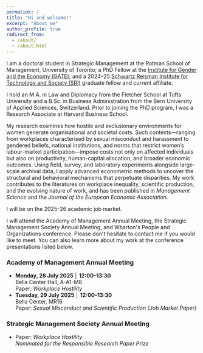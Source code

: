 ```yaml
---
permalink: /
title: "Hi and welcome!"
excerpt: "About me"
author_profile: true
redirect_from: 
  - /about/
  - /about.html
---
```

<p>
  I am a doctoral student in Strategic Management at the Rotman School of Management, University of Toronto; a PhD Fellow at the
  <a href="https://www.gendereconomy.org/">Institute for Gender and the Economy (GATE)</a>; and a 2024–25
  <a href="https://srinstitute.utoronto.ca/">Schwartz Reisman Institute for Technology and Society (SRI)</a> graduate fellow and current affiliate.
</p>

<p>
  I hold an M.A. in Law and Diplomacy from the Fletcher School at Tufts University and a B.Sc. in Business Administration from the
  Bern University of Applied Sciences, Switzerland. Prior to joining the PhD program, I was a Research Associate at Harvard Business School.
</p>

<p>
  My research examines how hostile and exclusionary environments for women generate organisational and societal costs. Such contexts—ranging from
  workplaces characterised by sexual misconduct and harassment to gendered beliefs, national institutions, and norms that restrict women’s
  labour-market participation—impose costs not only on affected individuals but also on productivity, human-capital allocation, and broader
  economic outcomes. Using field, survey, and laboratory experiments alongside large-scale archival data, I apply advanced econometric
  methods to uncover the structural and behavioral mechanisms that perpetuate disparities. My work contributes to the literatures on workplace
  inequality, scientific production, and the evolving nature of work, and has been published in <i>Management Science</i> and the
  <i>Journal of the European Economic Association</i>.
</p>

<p>I will be on the 2025–26 academic job market.</p>

<p>
  I will attend the Academy of Management Annual Meeting,  the Strategic Management Society Annual Meeting, and Wharton's People and Organizations conference. Please don't hesitate to contact me if you would like to meet. You can also learn more about my work at the conference presentations listed below.
</p>

<h3>Academy of Management Annual Meeting</h3>
<ul>
  <li>
    <strong>Monday, 28&nbsp;July&nbsp;2025&nbsp;│ 12:00–13:30</strong><br>
    Bella Center Hall, A-A1-M8<br>
    Paper: <i>Workplace Hostility</i>
  </li>
  <li>
    <strong>Tuesday, 29&nbsp;July&nbsp;2025&nbsp;│ 12:00–13:30</strong><br>
    Bella Center, MR16<br>
    Paper: <i>Sexual Misconduct and Scientific Production (Job Market Paper) </i>
  </li>
</ul>

<h3>Strategic Management Society Annual Meeting</h3>
<ul>
  <li>
    Paper: <i>Workplace Hostility</i><br>
    <i>Nominated for the Responsible Research Paper Prize</i>
  </li>
</ul>

<!-- I am a doctoral student in Strategic Management at Rotman School of Management, University of Toronto, a PhD Fellow at the [Institute for Gender and the Economy (GATE)](https://www.gendereconomy.org/), and a 2024-25 [Schwartz Reisman Institute of Technology and Society (SRI)](https://srinstitute.utoronto.ca/) graduate fellow and affiliate.


I hold a MA in Law and Diplomacy from the Fletcher School at Tufts University, USA, and a BSc in Business Administration from Bern University of Applied Sciences, Switzerland. Prior to joining the Ph.D. Program, I was a Research Associate at Harvard Business School.

My work investigates how hostile and exclusionary environments for women generate organizational and societal costs. These environments—ranging from workplaces marked by sexual misconduct and harassment to gendered beliefs, national institutions, and norms that constrain women’s labor-market participation—generate costs not only for affected individuals but also for productivity, human capital allocation, and broader economic outcomes. Using field, survey, and laboratory experiments alongside large-scale archival data, I apply advanced econometric methods to uncover the structural and behavioral mechanisms that perpetuate disparities. My research contributes to literatures on workplace inequality, scientific production, and the evolving nature of work and has already been published in <i>Management Science</i> and the <i>Journal of the European Economic Association</i>.

I will be on the 2025-2026 academic job market.


I will attend the Academy of Management Annual Meeting and the Strategic Management Society Annual Meeting. Please don't hesitate to reach out if you'd like to meet with me. You can also learn about my work at one of my conference presentations, listed below.

<br>Academy of Management:</br>
Monday, July 28, 2025 from 12:00 PM to 13:30 PM.
Location: Bella Center Hall, A- A1-m8
Paper: Workplace Hostility

Tuesday, July 29, 2025 from 12:00 PM to 13:00 PM.
Location: Bella Center, MR16
Paper: Sexual Harassment and Scientific Production

<br>Strategic Management Society Annual Meeting:</br>
Paper: Workplace Hostility
<i>Nominated for the Responsible Research Paper Prize</i>



<i> Session 12906: Challenging Workplace Hostility: How Collective Action Can Address Sexual Harassment</i>

<i> Session 12135: Sexual Misconduct in the Workplace: Organizational Consequences and the Role of Toxic Culture </i>


As an organizational scholar, I focus on understanding the underlying mechanisms of gender disparities in professional contexts, as well as identifying interventions that can mitigate them. In my first stream of work, I investigate the impact of workplace climate on gender representation in organizations and organizational outcomes – and how hybrid and teamwork shape these outcomes. This body of work directly informs key aspects of the future of work, particularly as hybrid and remote work models and teamwork become more prevalent. First, I show that hybrid and remote work arrangements shape the tolerance of workplace hostility. As more organizations adopt more flexible forms of work arrangements, understanding these dynamics is essential for creating inclusive and productive workplaces in the future. Second, technological advancements have facilitated the shift towards remote and hybrid work. My work examines the human and social implications of these technological shifts, offering insight into how technology might shape the future of work environments. Third, my ongoing experimental work on hostility and productivity provides insights into how interpersonal dynamics affect team performance. As teamwork remains a cornerstone (and becomes more prevalent) in many industries, understanding these effects is vital for understanding the factors driving organizational effectiveness in the future.

A second set of papers unpacks the impact of gender beliefs and norms on individuals’ self-ability assessments, application behavior, and scientific contributions. This set of papers addresses women's underrepresentation in challenging but highly rewarding positions by examining underlying mechanisms of gender disparities. The findings reveal how stereotypes, social norms, and the status-quo information environment shape and reinforce gender imbalances in professional settings and offer an empirically validated and practical solution to improve gender diversity in applicant pools. This work aligns with my broader agenda of investigating how social factors influence selection processes and perpetuate gender gaps across organizational contexts.


I use experimental (lab and field) methods and econometric approaches leveraging observational and historical data to address these questions. 
My work relies on the latest econometric methods and experimental best practices (including pre-registration and pre-analysis plans). I am committed to open science and transparency whenever possible by posting full experimental materials, making datasets accessible for replication, and providing full transparency about the research process.

My research has appeared in Management Science and the Journal of the European Economic Association. It has been recognized by the Academy of Management and the ZEW Conference With and Within Organizations. It has also received funding from several grant institutes, including SSHRC (the Canadian equivalent of the NSF), the Schwartz Reisman Institute for Technology and Society, the Institute for Gender and the Economy, and the TD-Management and Data Analytics Lab. I presented my work at numerous reputable conferences across fields, including the Academy of Management Annual Meeting, the European Group for Organizational Studies, the People and Organizations Conference, Advances with Field Experiments, the Implications of Remote Work Conference, the SMS Strategies for Sustainable Human Development Conference, and the Stanford Institute for Theoretical Economics. I shared my work with practitioners and executives at the Rotman School of Management at the University of Toronto and the Wharton School at the University of Pennsylvania.



With my research, I explore how gender and social forces influences our contributions and outcomes in challenging settings with the potential for high reward in organizations, science, and entrepreneurship. My primary school of thought is social constructivism and power. As such, I take a particular interest in social forces such as norms and gender and how they interact in our society and how they shape freedoms, opportunities, and welfare distributions.

I study which normative and structural conditions influence a qualified and talented individual to contribute their knowledge, especially in challenging but highly rewarding settings. My three papers Stereotypes and Belief Updating,  Whether to Apply, and Workplace Hostility are examples of this line of work. I use laboratory experiments, online field experiments, and simulated labor markets to study these questions.  

I have a latent interest in education, technology, and entrepreneurship and innovation.
-->

